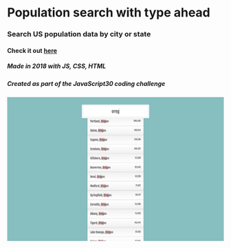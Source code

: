 # Population search with type ahead

### Search US population data by city or state

#### Check it out [here](https://wllm-chndlr.github.io/population-search/)

##### Made in 2018 with JS, CSS, HTML
##### Created as part of the JavaScript30 coding challenge



![app screenshot](screenshot.png)